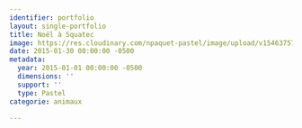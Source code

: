 ```yaml
---
identifier: portfolio
layout: single-portfolio
title: Noël à Squatec
image: https://res.cloudinary.com/npaquet-pastel/image/upload/v1546375728/No%C3%ABl-%C3%A0-Squatec-pastel-10-X-15-cm-2012.jpg
date: 2015-01-30 00:00:00 -0500
metadata:
  year: 2015-01-01 00:00:00 -0500
  dimensions: ''
  support: ''
  type: Pastel
categorie: animaux

---
```

